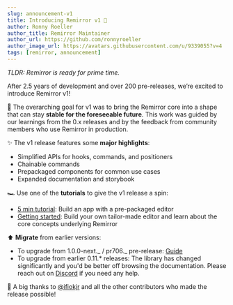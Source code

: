 ```yaml
---
slug: announcement-v1
title: Introducing Remirror v1 🎉
author: Ronny Roeller
author_title: Remirror Maintainer
author_url: https://github.com/ronnyroeller
author_image_url: https://avatars.githubusercontent.com/u/9339055?v=4
tags: [remirror, announcement]
---
```


_TLDR: Remirror is ready for prime time._

<!-- truncate -->

After 2.5 years of development and over 200 pre-releases, we’re excited to introduce Remirror v1!

🎯 The overarching goal for v1 was to bring the Remirror core into a shape that can stay **stable for the foreseeable future**. This work was guided by our learnings from the 0.x releases and by the feedback from community members who use Remirror in production.

✨ The v1 release features some **major highlights**:

- Simplified APIs for hooks, commands, and positioners
- Chainable commands
- Prepackaged components for common use cases
- Expanded documentation and storybook

🏎️ Use one of the **tutorials** to give the v1 release a spin:

- [5 min tutorial](/docs/5-min-tutorial): Build an app with a pre-packaged editor
- [Getting started](/docs/getting-started/installation): Build your own tailor-made editor and learn about the core concepts underlying Remirror

⬆️ **Migrate** from earlier versions:

- To upgrade from 1.0.0-next._ / pr706._ pre-release: [Guide](.io/blog/migration-1.0.0)
- To upgrade from earlier 0.11.\* releases: The library has changed significantly and you'd be better off browsing the documentation. Please reach out on [Discord](https://remirror.io/chat) if you need any help.

🙏 A big thanks to [@ifiokjr](https://github.com/ifiokjr) and all the other contributors who made the release possible!
